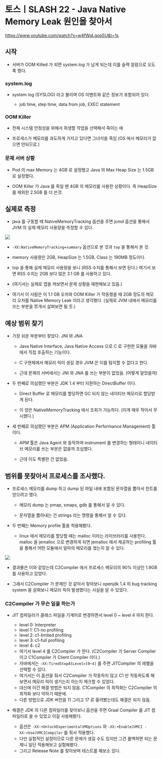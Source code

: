 # 토스ㅣSLASH 22 - Java Native Memory Leak 원인을 찾아서

https://www.youtube.com/watch?v=w4fWgLgop5U&t=1s


## 시작

- 서버가 OOM Killed 가 되면 system.log 가 남게 되는데 이를 슬랙 알람으로 오도록 했다.

### system.log

- system log (SYSLOG) 라고 불리며 OS 이벤트와 같은 정보가 포함되어 있다.

    - job time, step time, data from job, EXEC statement

### OOM Killer

- 전체 시스템 안정성을 위해서 희생할 작업을 선택해서 죽이는 애

- 프로세스가 메모리를 과도하게 가지고 있다면 그녀석을 죽임 (OS 에서 메모리가 없으면 안되므로.)

### 문제 서버 상황

- Pod 의 max Memory 는 4GB 로 설정했고 Java 의 Max Heap Size 는 1.5GB 로 설정했다.

- OOM Killer 가 Java 를 죽일 땐 4GB 의 메모리를 사용한 상황이다. 즉  HeapSize 를 제외한 2.5GB 를 더 쓴것.

## 실제로 측정

- java 를 구동할 때 NativeMemoryTracking 옵션을 주면 jcmd 옵션을 통해서 JVM 의 실제 메모리 사용량을 측정할 수 있다.

![](./images/Java_Native_Memory_leak_측정.png)

- `-XX:NativeMemoryTracking=summary` 옵션으로 본 것과 `top` 을 통해서 본 것.

- memory 사용량은 2GB, HeapSize 는 1.5GB, Class 는 190MB 정도이다.

- top 을 통해 실제 메모리 사용량을 보니 (RSS 수치를 통해서 보면 된다.) 여기서 보면 RSS 수치는 2GB 보다 많은 3.1 GB 를 사용하고 있다.

- (여기서는 실제로 앱을 켜보면서 문제 상황을 재현해보고 있음.)

- 여기서 이 사람은 이 1.1 GB 오차와 OOM Killer 가 작동했을 때 2GB 정도의 메모리 오차를 Native Memory Leak 이라고 생각했다. (실제로 JVM 내에서 메모리를 쓰는 부분을 쪼개서 살펴보면 될 듯.)

## 예상 범위 찾기

- 가장 쉬운 부분부터 찾았다. JNI 와 JNA

    - Java Native Interface, Java Native Access 으로 C 로 구현한 모듈을 자바에서 직접 호출하는 기능이다.

    - C 구현체에서 메모리 릭이 생길 경우 JVM 은 이를 탐지할 수 없다고 한다.

    - 근데 문제의 서버에서는 JNI 와 JNA 를 쓰는 부분이 없었음. (어떻게 알았을까)

- 두 번째로 의심했던 부분은 JDK 1.4 부터 지원하는 DirectBuffer 이다.

    - Direct Buffer 로 메모리를 할당하면 GC 되지 않는 네이티브 메모리로 할당받게 된다.

    - 이 양은 NativeMemoryTracking 에서 조회가 가능하다. (이게 매우 작아서 무시했다.)

- 세 번째로 의심했던 부분은 APM (Application Performance Management) 툴이다.

    - APM 툴은 Java Agent 와 동작하며 instrument 를 변경하는 형태이니 네이티브 메모리를 쓰는 부분은 없을까 조심했다.

    - 근데 이도 특별한 건 없었음.

## 범위를 못찾아서 프로세스를 조사했다.

- 프로세스 메모리를 dump 하고 dump 된 파일 내에 포함된 문자열을 뽑아서 힌트를 얻으려고 했다.

    - 메모리 dump 는 pmap, smaps, gdb 를 통해서 알 수 있다.

    - 문자열을 뽑아내는 건 strings 라는 명령을 통해서 알 수 있다.

- 두 번째는 Memory profile 툴을 적용해봤다.

    - linux 에서 메모리를 할당할 때는 malloc 이라는 라이브러리를 사용한다. malloc 을 jemalloc 으로 변경하게 되면 jemalloc 에서 제공하는 profiling 툴을 통해서 어떤 모듈에서 얼마의 메모리를 썼는지 알 수 있다.

![](./images/jemalloc_을_통한_결과물.png)

- 결과물은 이와 같았는데 C2Compiler 에서 프로세스 메모리의 90% 이상인 1.9GB 를 사용하고 있었다.

- 그래서 C2Compiler 가 문제인 것 같아서 찾아보니 openjdk 1.4 의 bug tracking system 을 살펴보니 메모리 릭이 발생했다는 사실을 알 수 있었다.

### C2Compiler 가 무슨 일을 하는가

- JIT 컴파일러가 클래스 파일을 기계어로 변경하면서 level 0 ~ level 4 까지 한다.

    - level 0: Interpreter
    - level 1: C1-no profiling
    - level 2: c1-limited profiling
    - level 3: c1-full profiling
    - level 4: c2
    - 여기서 level 4 를 C2Compiler 가 한다. (C2Compiler 가 Server Compiler 이고 C1Compiler 가 Client Compiler 이다.)
    - 자바에서는 `-XX:TiredStopAtLevel=[0~4]` 를 주면 JITCompiler 의 레벨을 선택할 수 있다.
    - 여기서는 이 옵션을 줘서 C2Compiler 가 작동하지 않고 C1 만 작동하도록 해보면서 메모리 릭이 생기는지 아는지 체크할 수 있었다.
    - 대신에 이건 해결 방법은 되지 않음. C1Compiler 의 최적화는 C2Compiler 의 최적화 보다 약하기 때문에.
    - 다른 방법으로 JDK 버전을 11 그리고 17 로 올려봤는데도 해결은 되지 않음.
- 해결은 JDK 의 다른 컴파일러를 찾아보니 옵션을 주면 Graal Compiler 를 JIT 컴파일러로 쓸 수 있었고 이걸 사용해봤다.
    - 옵션은 `-XX:+UnlockExperimentalVMOptions` 와 `-XX:+EnableJVMCI -XX:+UseJVMCICompiler` 를 줘서 적용했다.
    - 다만 실험적인 설정이므로 다른 문제가 생길 수도 있지만 그건 롤백하면 되는 문제니 일단 적용해보고 실험해봤다.
    - 그리고 Release Note 를 찾아보며 테스트를 해보소 있다.

